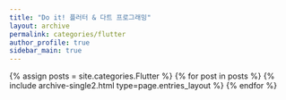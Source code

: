 ```yaml
---
title: "Do it! 플러터 & 다트 프로그래밍"
layout: archive
permalink: categories/flutter
author_profile: true
sidebar_main: true
---
```



{% assign posts = site.categories.Flutter %}
{% for post in posts %} {% include archive-single2.html type=page.entries_layout %} {% endfor %}
